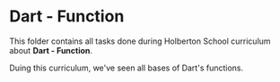 # Dart - Function

This folder contains all tasks done during Holberton School curriculum about **Dart - Function**.

Duing this curriculum, we've seen all bases of Dart's functions.
